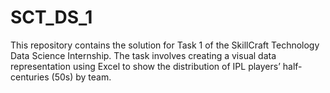 # SCT_DS_1
This repository contains the solution for Task 1 of the SkillCraft Technology Data Science Internship. The task involves creating a visual data representation using Excel to show the distribution of IPL players’ half-centuries (50s) by team. 
